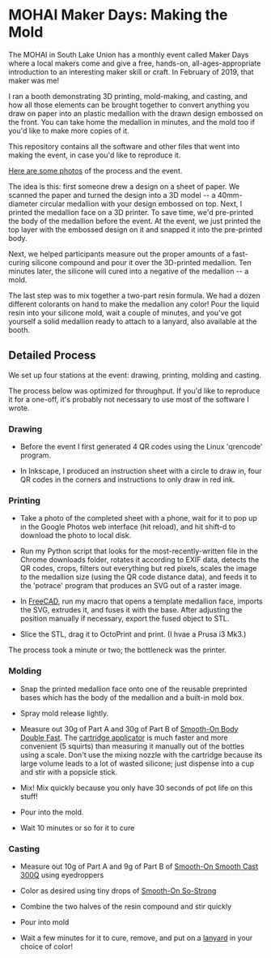 
# MOHAI Maker Days: Making the Mold

The MOHAI in South Lake Union has a monthly event called Maker Days
where a local makers come and give a free, hands-on,
all-ages-appropriate introduction to an interesting maker skill or
craft. In February of 2019, that maker was me!

I ran a booth demonstrating 3D printing, mold-making, and casting, and
how all those elements can be brought together to convert anything you
draw on paper into an plastic medallion with the drawn design embossed
on the front. You can take home the medallion in minutes, and the mold
too if you'd like to make more copies of it.

This repository contains all the software and other files that went
into making the event, in case you'd like to reproduce it.

[Here are some photos](https://photos.app.goo.gl/AzxZ8Njd79hLUo9N7) of
the process and the event.

The idea is this: first someone drew a design on a sheet of paper. We
scanned the paper and turned the design into a 3D model -- a
40mm-diameter circular medallion with your design embossed on
top. Next, I printed the medallion face on a 3D printer. To save time,
we'd pre-printed the body of the medallion before the event. At the
event, we just printed the top layer with the embossed design on it
and snapped it into the pre-printed body.

Next, we helped participants measure out the proper amounts of a
fast-curing silicone compound and pour it over the 3D-printed
medallion. Ten minutes later, the silicone will cured into a
negative of the medallion -- a mold.

The last step was to mix together a two-part resin formula. We had a
dozen different colorants on hand to make the medallion any color!
Pour the liquid resin into your silicone mold, wait a couple of
minutes, and you've got yourself a solid medallion ready to attach to
a lanyard, also available at the booth.

## Detailed Process

We set up four stations at the event: drawing, printing, molding and casting.

The process below was optimized for throughput. If you'd like to
reproduce it for a one-off, it's probably not necessary to use most of
the software I wrote.

### Drawing

* Before the event I first generated 4 QR codes using the Linux
  'qrencode' program.

* In Inkscape, I produced an instruction sheet with a circle to draw
  in, four QR codes in the corners and instructions to only draw in
  red ink.


### Printing

* Take a photo of the completed sheet with a phone, wait for it to pop
  up in the Google Photos web interface (hit reload), and hit shift-d
  to download the photo to local disk.

* Run my Python script that looks for the most-recently-written file in
  the Chrome downloads folder, rotates it according to EXIF data,
  detects the QR codes, crops, filters out everything but red pixels,
  scales the image to the medallion size (using the QR code distance
  data), and feeds it to the 'potrace' program that produces an SVG
  out of a raster image.

* In [FreeCAD](https://www.freecadweb.org), run my macro that opens a
  template medallion face, imports the SVG, extrudes it, and fuses it
  with the base. After adjusting the position manually if necessary,
  export the fused object to STL.

* Slice the STL, drag it to OctoPrint and print. (I hvae a Prusa i3 Mk3.)

The process took a minute or two; the bottleneck was the printer.

### Molding

* Snap the printed medallion face onto one of the reusable preprinted
bases which has the body of the medallion and a built-in mold box.

* Spray mold release lightly.

* Measure out 30g of Part A and 30g of Part B of [Smooth-On Body
Double
Fast](https://www.smooth-on.com/products/body-double-fast-set/). The
[cartridge
applicator](https://www.reynoldsam.com/product/dispensing-guns/) is
much faster and more convenient (5 squirts) than measuring it manually
out of the bottles using a scale. Don't use the mixing nozzle with the
cartridge because its large volume leads to a lot of wasted silicone;
just dispense into a cup and stir with a popsicle stick.

* Mix! Mix quickly because you only have 30 seconds of pot life on
  this stuff!

* Pour into the mold.

* Wait 10 minutes or so for it to cure

### Casting

* Measure out 10g of Part A and 9g of Part B of [Smooth-On Smooth Cast
  300Q](https://www.smooth-on.com/products/smooth-cast-300q/) using
  eyedroppers

* Color as desired using tiny drops of [Smooth-On
  So-Strong](https://www.smooth-on.com/product-line/strong/)

* Combine the two halves of the resin compound and stir quickly

* Pour into mold

* Wait a few minutes for it to cure, remove, and put on a
  [lanyard](https://www.amazon.com/gp/product/B018JW4IBC/ref=oh_aui_search_asin_title?ie=UTF8&psc=1)
  in your choice of color!

